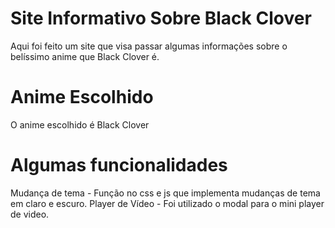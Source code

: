 # Site Informativo Sobre Black Clover

Aqui foi feito um site que visa passar algumas informações sobre o belíssimo anime que Black Clover é.

# Anime Escolhido

O anime escolhido é Black Clover

# Algumas funcionalidades 

Mudança de tema - Função no css e js que implementa mudanças de tema em claro e escuro.
Player de Vídeo - Foi utilizado o modal para o mini player de video.




